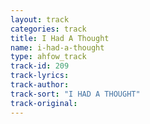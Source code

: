 ```yaml
---
layout: track
categories: track
title: I Had A Thought
name: i-had-a-thought
type: ahfow_track
track-id: 209
track-lyrics: 
track-author: 
track-sort: "I HAD A THOUGHT"
track-original: 
---
```

